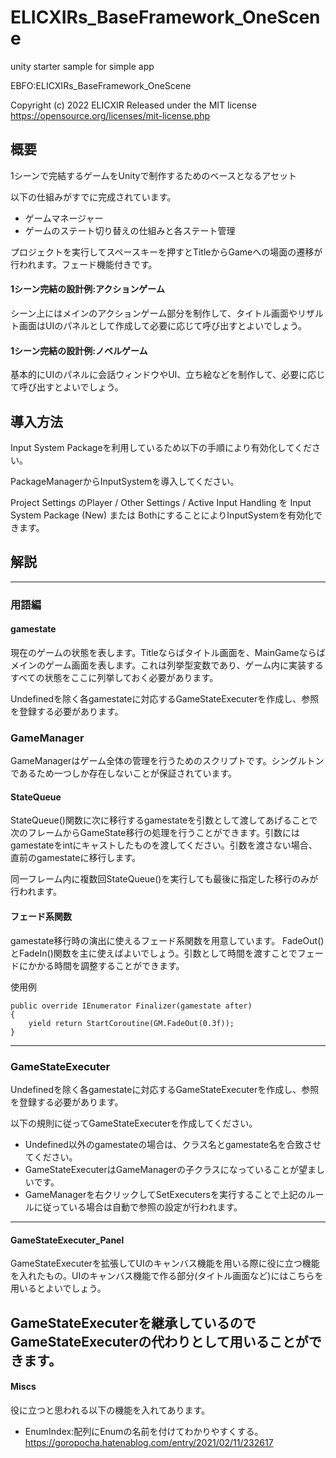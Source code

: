 # ELICXIRs_BaseFramework_OneScene
unity starter sample for simple app

EBFO:ELICXIRs_BaseFramework_OneScene

Copyright (c) 2022 ELICXIR
Released under the MIT license
https://opensource.org/licenses/mit-license.php

## 概要

1シーンで完結するゲームをUnityで制作するためのベースとなるアセット

以下の仕組みがすでに完成されています。
- ゲームマネージャー
- ゲームのステート切り替えの仕組みと各ステート管理

プロジェクトを実行してスペースキーを押すとTitleからGameへの場面の遷移が行われます。フェード機能付きです。

#### 1シーン完結の設計例:アクションゲーム

シーン上にはメインのアクションゲーム部分を制作して、タイトル画面やリザルト画面はUIのパネルとして作成して必要に応じて呼び出すとよいでしょう。

#### 1シーン完結の設計例:ノベルゲーム

基本的にUIのパネルに会話ウィンドウやUI、立ち絵などを制作して、必要に応じて呼び出すとよいでしょう。



## 導入方法

Input System Packageを利用しているため以下の手順により有効化してください。

PackageManagerからInputSystemを導入してください。

Project Settings のPlayer / Other Settings / Active Input Handling を Input System Package (New) または BothにすることによりInputSystemを有効化できます。




## 解説
---
### 用語編
#### gamestate
現在のゲームの状態を表します。Titleならばタイトル画面を、MainGameならばメインのゲーム画面を表します。これは列挙型変数であり、ゲーム内に実装するすべての状態をここに列挙しておく必要があります。

Undefinedを除く各gamestateに対応するGameStateExecuterを作成し、参照を登録する必要があります。

### GameManager
GameManagerはゲーム全体の管理を行うためのスクリプトです。シングルトンであるため一つしか存在しないことが保証されています。

#### StateQueue
StateQueue()関数に次に移行するgamestateを引数として渡してあげることで次のフレームからGameState移行の処理を行うことができます。引数にはgamestateをintにキャストしたものを渡してください。引数を渡さない場合、直前のgamestateに移行します。

同一フレーム内に複数回StateQueue()を実行しても最後に指定した移行のみが行われます。

#### フェード系関数
gamestate移行時の演出に使えるフェード系関数を用意しています。
FadeOut()とFadeIn()関数を主に使えばよいでしょう。引数として時間を渡すことでフェードにかかる時間を調整することができます。

使用例

    public override IEnumerator Finalizer(gamestate after)
    {
        yield return StartCoroutine(GM.FadeOut(0.3f));
    }

---    
### GameStateExecuter
Undefinedを除く各gamestateに対応するGameStateExecuterを作成し、参照を登録する必要があります。

以下の規則に従ってGameStateExecuterを作成してください。
- Undefined以外のgamestateの場合は、クラス名とgamestate名を合致させてください。
- GameStateExecuterはGameManagerの子クラスになっていることが望ましいです。
- GameManagerを右クリックしてSetExecutersを実行することで上記のルールに従っている場合は自動で参照の設定が行われます。

---

#### GameStateExecuter_Panel
GameStateExecuterを拡張してUIのキャンバス機能を用いる際に役に立つ機能を入れたもの。UIのキャンバス機能で作る部分(タイトル画面など)にはこちらを用いるとよいでしょう。

GameStateExecuterを継承しているのでGameStateExecuterの代わりとして用いることができます。
---
#### Miscs
役に立つと思われる以下の機能を入れてあります。
- EnumIndex:配列にEnumの名前を付けてわかりやすくする。
    https://goropocha.hatenablog.com/entry/2021/02/11/232617